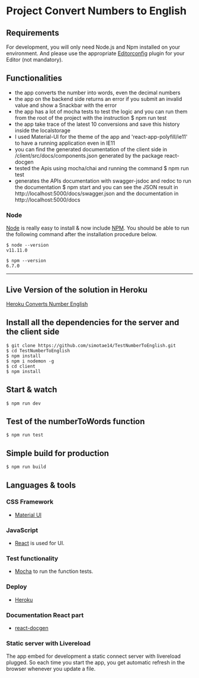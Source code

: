 # Project Convert Numbers to English

## Requirements

For development, you will only need Node.js and Npm installed on your environment.
And please use the appropriate [Editorconfig](http://editorconfig.org/) plugin for your Editor (not mandatory).

## Functionalities

- the app converts the number into words, even the decimal numbers
- the app on the backend side returns an error if you submit an invalid value and show a Snackbar with the error
- the app has a lot of mocha tests to test the logic and you can run them from the root of the project with the instruction
    $ npm run test
- the app take trace of the latest 10 conversions and save this history inside the localstorage
- I used Material-UI for the theme of the app and 'react-app-polyfill/ie11' to have a running application even in IE11
- you can find the generated documentation of the client side in /client/src/docs/components.json generated by the package react-docgen
- tested the Apis using mocha/chai and running the command
    $ npm run test
- generates the APIs documentation with swagger-jsdoc and redoc
    to run the documentation
    $ npm start
and you can see the JSON result in
    http://localhost:5000/docs/swagger.json
and the documentation in
    http://localhost:5000/docs

### Node

[Node](http://nodejs.org/) is really easy to install & now include [NPM](https://npmjs.org/).
You should be able to run the following command after the installation procedure
below.

    $ node --version
    v11.11.0

    $ npm --version
    6.7.0

---
## Live Version of the solution in Heroku

[Heroku Converts Number English](https://converts-number-english-tae.herokuapp.com/)


## Install all the dependencies for the server and the client side

    $ git clone https://github.com/simotae14/TestNumberToEnglish.git
    $ cd TestNumberToEnglish
    $ npm install
    $ npm i nodemon -g
    $ cd client
    $ npm install

## Start & watch

    $ npm run dev

## Test of the numberToWords function

    $ npm run test


## Simple build for production

    $ npm run build


## Languages & tools

### CSS Framework

- [Material UI](https://material-ui.com/)

### JavaScript

- [React](http://facebook.github.io/react) is used for UI.

### Test functionality

- [Mocha](https://mochajs.org/) to run the function tests.

### Deploy

- [Heroku](https://www.heroku.com/)

### Documentation React part

- [react-docgen](https://github.com/reactjs/react-docgen)

### Static server with Livereload

The app embed for development a static connect server with livereload plugged.
So each time you start the app, you get automatic refresh in the browser whenever you update a file.